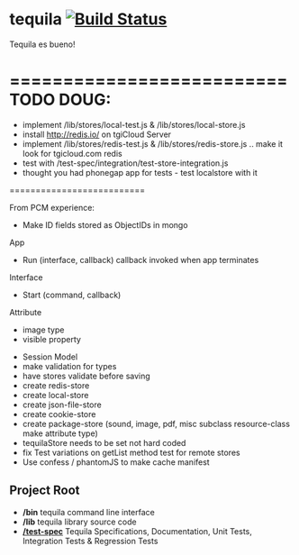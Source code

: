 # tequila [![Build Status](https://secure.travis-ci.org/dremoor/tequila.png)](http://travis-ci.org/dremoor/tequila)

Tequila es bueno!

==========================
TODO DOUG:
==========================
- implement /lib/stores/local-test.js & /lib/stores/local-store.js
- install http://redis.io/ on tgiCloud Server
- implement /lib/stores/redis-test.js & /lib/stores/redis-store.js .. make it look for tgicloud.com redis
- test with /test-spec/integration/test-store-integration.js
- thought you had phonegap app for tests - test localstore with it

==========================

From PCM experience:
- Make ID fields stored as ObjectIDs in mongo

App
- Run (interface, callback)
    callback invoked when app terminates

Interface
- Start (command, callback)

Attribute
- image type
- visible property

* Session Model
* make validation for types
* have stores validate before saving
* create redis-store
* create local-store
* create json-file-store
* create cookie-store
* create package-store (sound, image, pdf, misc subclass resource-class make attribute type)
* tequilaStore needs to be set not hard coded
* fix Test variations on getList method test for remote stores
* Use confess / phantomJS to make cache manifest

## Project Root
+ **/bin** tequila command line interface
+ **/lib** tequila library source code
+ [**/test-spec**](test-spec/README.md) Tequila Specifications, Documentation, Unit Tests, Integration Tests & Regression Tests
